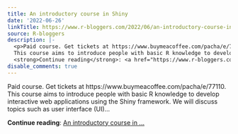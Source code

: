 ```yaml
---
title: An introductory course in Shiny
date: '2022-06-26'
linkTitle: https://www.r-bloggers.com/2022/06/an-introductory-course-in-shiny/
source: R-bloggers
description: |-
  <p>Paid course. Get tickets at https://www.buymeacoffee.com/pacha/e/77110.<br />
  This course aims to introduce people with basic R knowledge to develop interactive web applications using the Shiny framework. We will discuss topics such as user interface (UI)...</p>
  <strong>Continue reading</strong>: <a href="https://www.r-bloggers.com/2022/06/an-introductory-course-in-shiny/">An introductory course in ...
disable_comments: true
---
```

<p>Paid course. Get tickets at https://www.buymeacoffee.com/pacha/e/77110.<br />
This course aims to introduce people with basic R knowledge to develop interactive web applications using the Shiny framework. We will discuss topics such as user interface (UI)...</p>
<strong>Continue reading</strong>: <a href="https://www.r-bloggers.com/2022/06/an-introductory-course-in-shiny/">An introductory course in ...